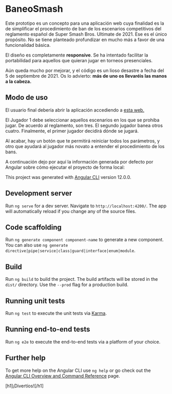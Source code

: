 # BaneoSmash

Este prototipo es un concepto para una aplicación web cuya finalidad es la de simplificar el procedimiento de ban de los escenarios competitivos del reglamento español de Super Smash Bros. Ultimate de 2021. Ese es el único propósito. No se tiene planteado profundizar en mucho más a favor de una funcionalidad básica.

El diseño es completamente __responsive__. Se ha intentado facilitar la portabilidad para aquellos que quieran jugar en torneos presenciales.

Aún queda mucho por mejorar, y el código es un lioso desastre a fecha del 5 de septiembre de 2021. 
Os lo advierto: **más de uno os llevaréis las manos a la cabeza.**

## Modo de uso

El usuario final debería abrir la aplicación accediendo a [esta web.](https://smashbans.netlify.app/) 

El Jugador 1 debe seleccionar aquellos escenarios en los que se prohiba jugar. De acuerdo al reglamento, son tres.
El segundo jugador banea otros cuatro.
Finalmente, el primer jugador decidirá dónde se jugará.

Al acabar, hay un botón que te permitirá reiniciar todos los parámetros, y otro que ayudará al jugador más novato a entender el procedimiento de los bans.

A continuación dejo por aquí la información generada por defecto por Angular sobre cómo ejecutar el proyecto de forma local:



This project was generated with [Angular CLI](https://github.com/angular/angular-cli) version 12.0.0.

## Development server

Run `ng serve` for a dev server. Navigate to `http://localhost:4200/`. The app will automatically reload if you change any of the source files.

## Code scaffolding

Run `ng generate component component-name` to generate a new component. You can also use `ng generate directive|pipe|service|class|guard|interface|enum|module`.

## Build

Run `ng build` to build the project. The build artifacts will be stored in the `dist/` directory. Use the `--prod` flag for a production build.

## Running unit tests

Run `ng test` to execute the unit tests via [Karma](https://karma-runner.github.io).

## Running end-to-end tests

Run `ng e2e` to execute the end-to-end tests via a platform of your choice.

## Further help

To get more help on the Angular CLI use `ng help` or go check out the [Angular CLI Overview and Command Reference](https://angular.io/cli) page.

[h1]¡Divertíos![/h1]
